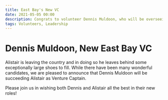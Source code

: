 ```yaml
---
title: East Bay's New VC
date: 2021-05-05 00:00
description: Congrats to volunteer Dennis Muldoon, who will be overseeing the East Bay as Venture-Captain. 
tags: Volunteers, Leadership
---
```


# Dennis Muldoon, New East Bay VC

Alistair is leaving the country and in doing so he leaves behind some exceptionally large shoes to fill. While there have been many wonderful candidates, we are pleased to announce that Dennis Muldoon will be succeeding Alistair as Venture Captain.

Please join us in wishing both Dennis and Alistair all the best in their new roles!
